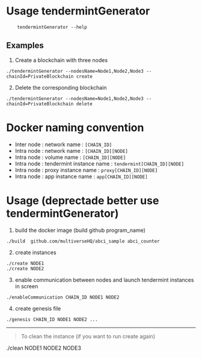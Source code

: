 # Usage tendermintGenerator


```
	tendermintGenerator --help
```


## Examples 

1. Create a blockchain with three nodes

```
./tendermintGenerator --nodesName=Node1,Node2,Node3 --chainId=PrivateBlockchain create
```
2. Delete the corresponding blockchain

```
./tendermintGenerator --nodesName=Node1,Node2,Node3 --chainId=PrivateBlockchain delete
```


# Docker naming convention 

- Inter node : network name : `[CHAIN_ID]`
- Intra node : network name : `[CHAIN_ID][NODE]`
- Intra node : volume name : `[CHAIN_ID][NODE]`
- Intra node : tendermint instance name : `tendermint[CHAIN_ID][NODE]`
- Intra node : proxy instance name : `proxy[CHAIN_ID][NODE]`
- Intra node : app instance name : `app[CHAIN_ID][NODE]`



# Usage (deprectade better use tendermintGenerator)



1. build the docker image (build github program_name)

```
./build  github.com/multiverseHQ/abci_sample abci_counter
```

2. create instances

```
./create NODE1
./create NODE2
```

3. enable communication between nodes and launch tendermint instances in screen

```
./enableCommunication CHAIN_ID NODE1 NODE2
``` 

4. create genesis file 

```
./genesis CHAIN_ID NODE1 NODE2 ...
```

------

> To clean the instance  (if you want to run create again)

./clean NODE1 NODE2 NODE3



